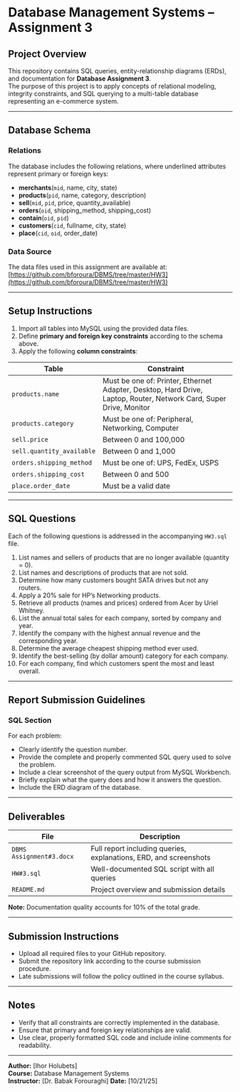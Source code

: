 # Database Management Systems – Assignment 3

## Project Overview
This repository contains SQL queries, entity-relationship diagrams (ERDs), and documentation for **Database Assignment 3**.  
The purpose of this project is to apply concepts of relational modeling, integrity constraints, and SQL querying to a multi-table database representing an e-commerce system.

---

## Database Schema

### Relations
The database includes the following relations, where underlined attributes represent primary or foreign keys:

- **merchants**(`mid`, name, city, state)  
- **products**(`pid`, name, category, description)  
- **sell**(`mid`, `pid`, price, quantity_available)  
- **orders**(`oid`, shipping_method, shipping_cost)  
- **contain**(`oid`, `pid`)  
- **customers**(`cid`, fullname, city, state)  
- **place**(`cid`, `oid`, order_date)

### Data Source
The data files used in this assignment are available at:  
[https://github.com/bforoura/DBMS/tree/master/HW3](https://github.com/bforoura/DBMS/tree/master/HW3)

---

## Setup Instructions

1. Import all tables into MySQL using the provided data files.
2. Define **primary and foreign key constraints** according to the schema above.
3. Apply the following **column constraints**:

| Table | Constraint |
|--------|------------|
| `products.name` | Must be one of: Printer, Ethernet Adapter, Desktop, Hard Drive, Laptop, Router, Network Card, Super Drive, Monitor |
| `products.category` | Must be one of: Peripheral, Networking, Computer |
| `sell.price` | Between 0 and 100,000 |
| `sell.quantity_available` | Between 0 and 1,000 |
| `orders.shipping_method` | Must be one of: UPS, FedEx, USPS |
| `orders.shipping_cost` | Between 0 and 500 |
| `place.order_date` | Must be a valid date |

---

## SQL Questions

Each of the following questions is addressed in the accompanying `HW3.sql` file.  

1. List names and sellers of products that are no longer available (quantity = 0).  
2. List names and descriptions of products that are not sold.  
3. Determine how many customers bought SATA drives but not any routers.  
4. Apply a 20% sale for HP’s Networking products.  
5. Retrieve all products (names and prices) ordered from Acer by Uriel Whitney.  
6. List the annual total sales for each company, sorted by company and year.  
7. Identify the company with the highest annual revenue and the corresponding year.  
8. Determine the average cheapest shipping method ever used.  
9. Identify the best-selling (by dollar amount) category for each company.  
10. For each company, find which customers spent the most and least overall.

---

## Report Submission Guidelines

### SQL Section
For each problem:
- Clearly identify the question number.  
- Provide the complete and properly commented SQL query used to solve the problem.  
- Include a clear screenshot of the query output from MySQL Workbench.  
- Briefly explain what the query does and how it answers the question.  
- Include the ERD diagram of the database.

---

## Deliverables

| File | Description |
|------|-------------|
| `DBMS Assignment#3.docx` | Full report including queries, explanations, ERD, and screenshots |
| `HW#3.sql` | Well-documented SQL script with all queries |
| `README.md` | Project overview and submission details |

**Note:** Documentation quality accounts for 10% of the total grade.

---

## Submission Instructions

- Upload all required files to your GitHub repository.  
- Submit the repository link according to the course submission procedure.  
- Late submissions will follow the policy outlined in the course syllabus.

---

## Notes
- Verify that all constraints are correctly implemented in the database.  
- Ensure that primary and foreign key relationships are valid.  
- Use clear, properly formatted SQL code and include inline comments for readability.

---

**Author:** [Ihor Holubets]  
**Course:** Database Management Systems  
**Instructor:** [Dr. Babak Forouraghi] 
**Date:** [10/21/25]  

